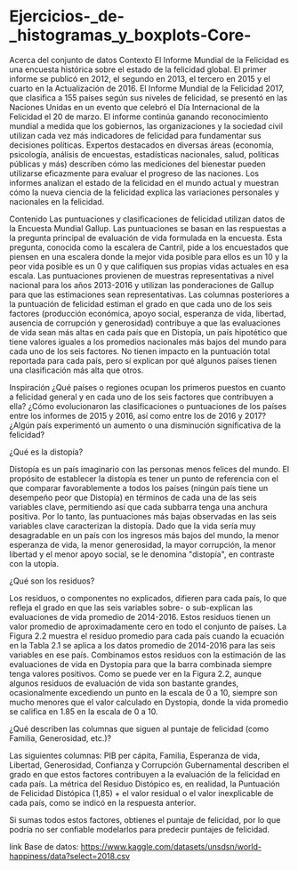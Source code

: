 # Ejercicios-_de-_histogramas_y_boxplots-Core-

Acerca del conjunto de datos
Contexto
El Informe Mundial de la Felicidad es una encuesta histórica sobre el estado de la felicidad global. El primer informe se publicó en 2012, el segundo en 2013, el tercero en 2015 y el cuarto en la Actualización de 2016. El Informe Mundial de la Felicidad 2017, que clasifica a 155 países según sus niveles de felicidad, se presentó en las Naciones Unidas en un evento que celebró el Día Internacional de la Felicidad el 20 de marzo. El informe continúa ganando reconocimiento mundial a medida que los gobiernos, las organizaciones y la sociedad civil utilizan cada vez más indicadores de felicidad para fundamentar sus decisiones políticas. Expertos destacados en diversas áreas (economía, psicología, análisis de encuestas, estadísticas nacionales, salud, políticas públicas y más) describen cómo las mediciones del bienestar pueden utilizarse eficazmente para evaluar el progreso de las naciones. Los informes analizan el estado de la felicidad en el mundo actual y muestran cómo la nueva ciencia de la felicidad explica las variaciones personales y nacionales en la felicidad.

Contenido
Las puntuaciones y clasificaciones de felicidad utilizan datos de la Encuesta Mundial Gallup. Las puntuaciones se basan en las respuestas a la pregunta principal de evaluación de vida formulada en la encuesta. Esta pregunta, conocida como la escalera de Cantril, pide a los encuestados que piensen en una escalera donde la mejor vida posible para ellos es un 10 y la peor vida posible es un 0 y que califiquen sus propias vidas actuales en esa escala. Las puntuaciones provienen de muestras representativas a nivel nacional para los años 2013-2016 y utilizan las ponderaciones de Gallup para que las estimaciones sean representativas. Las columnas posteriores a la puntuación de felicidad estiman el grado en que cada uno de los seis factores (producción económica, apoyo social, esperanza de vida, libertad, ausencia de corrupción y generosidad) contribuye a que las evaluaciones de vida sean más altas en cada país que en Distopía, un país hipotético que tiene valores iguales a los promedios nacionales más bajos del mundo para cada uno de los seis factores. No tienen impacto en la puntuación total reportada para cada país, pero sí explican por qué algunos países tienen una clasificación más alta que otros.

Inspiración
¿Qué países o regiones ocupan los primeros puestos en cuanto a felicidad general y en cada uno de los seis factores que contribuyen a ella? ¿Cómo evolucionaron las clasificaciones o puntuaciones de los países entre los informes de 2015 y 2016, así como entre los de 2016 y 2017? ¿Algún país experimentó un aumento o una disminución significativa de la felicidad?

¿Qué es la distopía?

Distopía es un país imaginario con las personas menos felices del mundo. El propósito de establecer la distopía es tener un punto de referencia con el que comparar favorablemente a todos los países (ningún país tiene un desempeño peor que Distopía) en términos de cada una de las seis variables clave, permitiendo así que cada subbarra tenga una anchura positiva. Por lo tanto, las puntuaciones más bajas observadas en las seis variables clave caracterizan la distopía. Dado que la vida sería muy desagradable en un país con los ingresos más bajos del mundo, la menor esperanza de vida, la menor generosidad, la mayor corrupción, la menor libertad y el menor apoyo social, se le denomina "distopía", en contraste con la utopía.

¿Qué son los residuos?

Los residuos, o componentes no explicados, difieren para cada país, lo que refleja el grado en que las seis variables sobre- o sub-explican las evaluaciones de vida promedio de 2014-2016. Estos residuos tienen un valor promedio de aproximadamente cero en todo el conjunto de países. La Figura 2.2 muestra el residuo promedio para cada país cuando la ecuación en la Tabla 2.1 se aplica a los datos promedio de 2014-2016 para las seis variables en ese país. Combinamos estos residuos con la estimación de las evaluaciones de vida en Dystopia para que la barra combinada siempre tenga valores positivos. Como se puede ver en la Figura 2.2, aunque algunos residuos de evaluación de vida son bastante grandes, ocasionalmente excediendo un punto en la escala de 0 a 10, siempre son mucho menores que el valor calculado en Dystopia, donde la vida promedio se califica en 1.85 en la escala de 0 a 10.

¿Qué describen las columnas que siguen al puntaje de felicidad (como Familia, Generosidad, etc.)?

Las siguientes columnas: PIB per cápita, Familia, Esperanza de vida, Libertad, Generosidad, Confianza y Corrupción Gubernamental describen el grado en que estos factores contribuyen a la evaluación de la felicidad en cada país.
La métrica del Residuo Distópico es, en realidad, la Puntuación de Felicidad Distópica (1,85) + el valor residual o el valor inexplicable de cada país, como se indicó en la respuesta anterior.

Si sumas todos estos factores, obtienes el puntaje de felicidad, por lo que podría no ser confiable modelarlos para predecir puntajes de felicidad.

link Base de datos: https://www.kaggle.com/datasets/unsdsn/world-happiness/data?select=2018.csv
